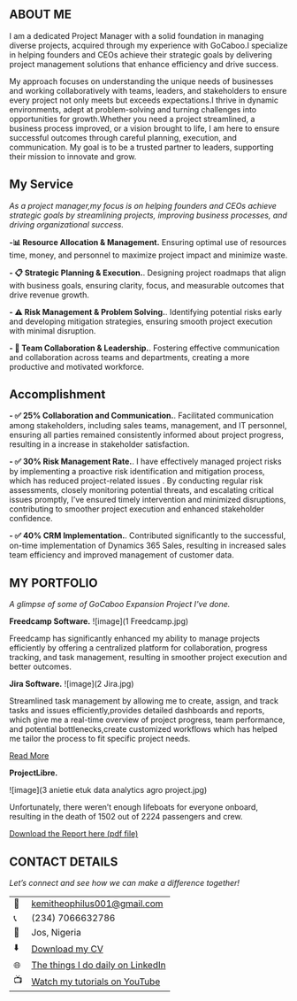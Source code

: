 <!--Section 1: Introduce your self-->
## ABOUT ME

I am a dedicated Project Manager with a solid foundation in managing diverse projects, acquired through my experience with GoCaboo.I specialize in helping founders and CEOs achieve their strategic goals by delivering project management solutions that enhance efficiency and drive success.



<!--Mention your top/relevant skills here - core and soft skills-->
My approach focuses on understanding the unique needs of businesses and working collaboratively with teams, leaders, and stakeholders to ensure every project not only meets but exceeds expectations.I thrive in dynamic environments, adept at problem-solving and turning challenges into opportunities for growth.Whether you need a project streamlined, a business process improved, or a vision brought to life, I am here to ensure successful outcomes through careful planning, execution, and communication. My goal is to be a trusted partner to leaders, supporting their mission to innovate and grow.
## My Service

*As a project manager,my focus is on helping founders and CEOs achieve strategic goals by streamlining projects, improving business processes, and driving organizational success.*

**-📊  Resource Allocation & Management.**
Ensuring optimal use of resources time, money, and personnel to maximize project impact and minimize waste. 

**- 📋  Strategic Planning & Execution.**. 
Designing project roadmaps that align with business goals, ensuring clarity, focus, and measurable outcomes that drive revenue growth.

**- ⚠️ Risk Management & Problem Solving.**. 
Identifying potential risks early and developing mitigation strategies, ensuring smooth project execution with minimal disruption.

**- 👥  Team Collaboration & Leadership.**.
Fostering effective communication and collaboration across teams and departments, creating a more productive and motivated workforce.

## Accomplishment
**- ✅ 25%  Collaboration and Communication.**.
Facilitated communication among stakeholders, including sales teams, management, and IT personnel, ensuring all parties remained consistently informed about project progress, resulting in a increase in stakeholder satisfaction.

**- ✅ 30%  Risk Management Rate.**.
I have effectively managed project risks by implementing a proactive risk identification and mitigation process, which has reduced project-related issues . By conducting regular risk assessments, closely monitoring potential threats, and escalating critical issues promptly, I’ve ensured timely intervention and minimized disruptions, contributing to smoother project execution and enhanced stakeholder confidence.

**- ✅ 40% CRM Implementation.**.
Contributed significantly to the successful, on-time implementation of Dynamics 365 Sales, resulting in increased sales team efficiency and improved management of customer data.


<!--Section 2: List 3-4 key projects-->
## MY PORTFOLIO 

*A glimpse of some of GoCaboo Expansion Project I've done.*

**Freedcamp Software.**
![image](1 Freedcamp.jpg)

Freedcamp has significantly enhanced my ability to manage projects efficiently by offering a centralized platform for collaboration, progress tracking, and task management, resulting in smoother project execution and better outcomes.



**Jira Software.**
![image](2 Jira.jpg)

Streamlined task management by allowing me to create, assign, and track tasks and issues efficiently,provides detailed dashboards and reports, which give me a real-time overview of project progress, team performance, and potential bottlenecks,create customized workflows which has helped me tailor the process to fit specific project needs. 

[Read More](https://www.linkedin.com/pulse/predictive-modeling-hypothesis-testing-using-titanic-dataset-anietie/)

**ProjectLibre.**

![image](3 anietie etuk data analytics agro project.jpg)

Unfortunately, there weren’t enough lifeboats for everyone onboard, resulting in the death of 1502 out of 2224 passengers and crew. 

<a href="17 How to Present Data to Executives by Anietie Etuk.pdf">Download the Report here (pdf file)</a>


## CONTACT DETAILS

*Let’s connect and see how we can make a difference together!*
<table>
  <tbody>
    <tr>
      <td>📧</td>
      <td><a href="mailto:kemitheophilus001@gmail.com">kemitheophilus001@gmail.com</a></td>
    </tr>
    <tr>
      <td>📞</td>
      <td>(234) 7066632786</td>
    </tr>
    <tr>
      <td>📍</td>
      <td>Jos, Nigeria</td>
    </tr>
    <tr>
      <td>⬇️</td>
      <td><a href="https://etuk123456.github.io/portfolio1/docs/Profile.pdf">Download my CV</a></td>
    </tr>
    <tr>
      <td>🌐</td>
      <td><a href="https://https://linkedin.com/in/theophiluskemi">The things I do daily on LinkedIn</a></td>
    </tr>
    <tr>
      <td>📺</td>
      <td><a href="https://www.youtube.com/@LearnwithEtuk">Watch my tutorials on YouTube</a></td>
    </tr>
  </tbody>
</table>
